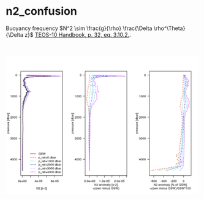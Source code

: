 # n2_confusion

Buoyancy frequency $N^2 \sim \frac{g}{\rho} \frac{\Delta \rho^\Theta}{\Delta z}$ [TEOS-10 Handbook, p. 32, eq. 3.10.2.](http://www.teos-10.org/pubs/TEOS-10_Manual.pdf).


<br><br>
<img align="left" width="2000" src="_bookdown_files/bookdown_files/figure-html/n2_plot-1.png">

